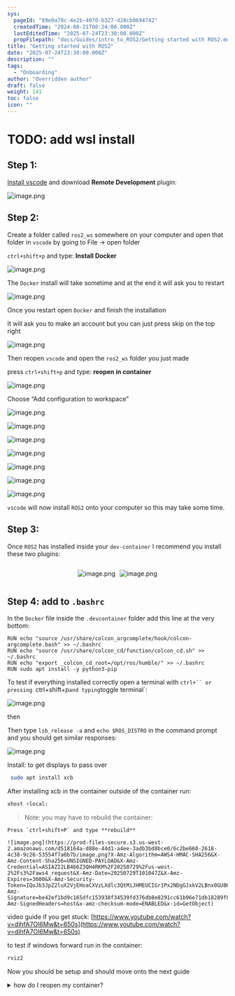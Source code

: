 ```yaml
---
sys:
  pageId: "89e0a78c-4e2b-4070-b327-d28cb0694742"
  createdTime: "2024-08-21T00:24:00.000Z"
  lastEditedTime: "2025-07-24T23:30:00.000Z"
  propFilepath: "docs/Guides/intro_to_ROS2/Getting started with ROS2.md"
title: "Getting started with ROS2"
date: "2025-07-24T23:30:00.000Z"
description: ""
tags:
  - "Onboarding"
author: "Overridden author"
draft: false
weight: 141
toc: false
icon: ""
---
```


# TODO: add wsl install

## Step 1:

[Install vscode](https://code.visualstudio.com/download) and download **Remote Development** plugin:

![image.png](https://prod-files-secure.s3.us-west-2.amazonaws.com/d518164a-d88e-44d1-a4ee-3adb3bd8bce0/efb52993-1881-4a40-b95e-6f020334f022/image.png?X-Amz-Algorithm=AWS4-HMAC-SHA256&X-Amz-Content-Sha256=UNSIGNED-PAYLOAD&X-Amz-Credential=ASIAZI2LB466QDTE2HXG%2F20250729%2Fus-west-2%2Fs3%2Faws4_request&X-Amz-Date=20250729T101042Z&X-Amz-Expires=3600&X-Amz-Security-Token=IQoJb3JpZ2luX2VjEHoaCXVzLXdlc3QtMiJGMEQCIBEfyh6AN1A3LRdS%2FEg4E9iuQ0om5%2BbnJwl7qsZaMgZ9AiBHUuVHC0gAMOuQTwu8%2B1YQElykUutBMJPBPCDrQqZcvyqIBAij%2F%2F%2F%2F%2F%2F%2F%2F%2F%2F8BEAAaDDYzNzQyMzE4MzgwNSIMsnNYO0ZgFQ2cgN6uKtwDOeB7THJ41V5WNSOihJXErr3ddy7n3efx7jkzOwxYJYMD%2FgIeFD8EApb0uKKg8HErtsruD8X1i4XO%2Bc0tAtj%2BsjV%2BQkOftEgCVTn3tGyFzNuYaPk29ru%2FfyNErvGA30dWKyhYHub5oIF7n%2FNQTUjUYoUTDzuZvKIcl0NxbUaxhG%2F6axW2D7wY93Z9gUqqptcpEPFK%2Fvdnbe5YmlI3v7mPV8o%2FEkzTm4VLQy6ipPJGxT85ubtEtcjB9MU1SVP20BAAtGTjUP87oLbpnvQC7J7GAfx%2Bf1%2BCPIAuFVkMOn996vzVSwzwh1FOSdYvhd1fm2ulwx0ypCyB92Ig0Wq3ahwsIVXzrZv82pB000lUZYYyegWrbR4RvvOlMD5Tg%2BYD52m4Ju8RAh8c%2FAGk1%2BtmbEeYJnJNydJEbEIChXxXPgaPpQmiltbB%2Fpu%2FM7NAo%2BR16oe28MuDJ5fk1h8KJ%2BmAD%2F17uCdsdjnP%2BPj8aAC1q4ur5gsZnjZkcgr2O7iTSCZLdibG4D1zGa6PD%2BnnWguYQzX%2F00skre%2BmKxo%2B%2BmMmrjggLjdGddk1DuPlDjwDyMrT5x6W0fOrpTu6KTqJZMBTXpjlrt9FQo7Cwekr1EKU3i8agS1F5cHZSUgReg8gUXEw1LGixAY6pgHJ5UGlvv7GeMQIObTXV0JXln4z8IZvgp8dr6Jea61g5huhhIQe7cwfg5%2F4Ag3h5pFsFeRmru9Qpt1135RlnSjbJDl%2BbPq7aNcRHrcQIbNHUgHelNjgY5URI33uM7utti3C93Kb6qV5bqyFUyTJi%2FrzQTev%2B41t40UIJosFMFDbFnUCEHLXCrwhzwfcSdAcD9MklG3lpGJZg5zcZT8ztZChh8YhGtEA&X-Amz-Signature=a1b9e733754f84faf6038600e1a01e0f67652965f2db7d5fc3c87d2351cdb15a&X-Amz-SignedHeaders=host&x-amz-checksum-mode=ENABLED&x-id=GetObject)

## Step 2:

Create a folder called `ros2_ws` somewhere on your computer and open that folder in `vscode` by going to File → open folder 

`ctrl+shift+p` and type: **Install Docker**

![image.png](https://prod-files-secure.s3.us-west-2.amazonaws.com/d518164a-d88e-44d1-a4ee-3adb3bd8bce0/2269dc0e-1cd5-47ff-bceb-c04ad9b2eab0/image.png?X-Amz-Algorithm=AWS4-HMAC-SHA256&X-Amz-Content-Sha256=UNSIGNED-PAYLOAD&X-Amz-Credential=ASIAZI2LB466QDTE2HXG%2F20250729%2Fus-west-2%2Fs3%2Faws4_request&X-Amz-Date=20250729T101042Z&X-Amz-Expires=3600&X-Amz-Security-Token=IQoJb3JpZ2luX2VjEHoaCXVzLXdlc3QtMiJGMEQCIBEfyh6AN1A3LRdS%2FEg4E9iuQ0om5%2BbnJwl7qsZaMgZ9AiBHUuVHC0gAMOuQTwu8%2B1YQElykUutBMJPBPCDrQqZcvyqIBAij%2F%2F%2F%2F%2F%2F%2F%2F%2F%2F8BEAAaDDYzNzQyMzE4MzgwNSIMsnNYO0ZgFQ2cgN6uKtwDOeB7THJ41V5WNSOihJXErr3ddy7n3efx7jkzOwxYJYMD%2FgIeFD8EApb0uKKg8HErtsruD8X1i4XO%2Bc0tAtj%2BsjV%2BQkOftEgCVTn3tGyFzNuYaPk29ru%2FfyNErvGA30dWKyhYHub5oIF7n%2FNQTUjUYoUTDzuZvKIcl0NxbUaxhG%2F6axW2D7wY93Z9gUqqptcpEPFK%2Fvdnbe5YmlI3v7mPV8o%2FEkzTm4VLQy6ipPJGxT85ubtEtcjB9MU1SVP20BAAtGTjUP87oLbpnvQC7J7GAfx%2Bf1%2BCPIAuFVkMOn996vzVSwzwh1FOSdYvhd1fm2ulwx0ypCyB92Ig0Wq3ahwsIVXzrZv82pB000lUZYYyegWrbR4RvvOlMD5Tg%2BYD52m4Ju8RAh8c%2FAGk1%2BtmbEeYJnJNydJEbEIChXxXPgaPpQmiltbB%2Fpu%2FM7NAo%2BR16oe28MuDJ5fk1h8KJ%2BmAD%2F17uCdsdjnP%2BPj8aAC1q4ur5gsZnjZkcgr2O7iTSCZLdibG4D1zGa6PD%2BnnWguYQzX%2F00skre%2BmKxo%2B%2BmMmrjggLjdGddk1DuPlDjwDyMrT5x6W0fOrpTu6KTqJZMBTXpjlrt9FQo7Cwekr1EKU3i8agS1F5cHZSUgReg8gUXEw1LGixAY6pgHJ5UGlvv7GeMQIObTXV0JXln4z8IZvgp8dr6Jea61g5huhhIQe7cwfg5%2F4Ag3h5pFsFeRmru9Qpt1135RlnSjbJDl%2BbPq7aNcRHrcQIbNHUgHelNjgY5URI33uM7utti3C93Kb6qV5bqyFUyTJi%2FrzQTev%2B41t40UIJosFMFDbFnUCEHLXCrwhzwfcSdAcD9MklG3lpGJZg5zcZT8ztZChh8YhGtEA&X-Amz-Signature=14ed6bae9d980bc2f8e97ac15f53cd7a3e0a4e7d6f13f8216426712ec7e9a6ca&X-Amz-SignedHeaders=host&x-amz-checksum-mode=ENABLED&x-id=GetObject)

The `Docker` install will take sometime and at the end it will ask you to restart

![image.png](https://prod-files-secure.s3.us-west-2.amazonaws.com/d518164a-d88e-44d1-a4ee-3adb3bd8bce0/ed233f78-be33-4b1f-b89c-9c346c0e961e/image.png?X-Amz-Algorithm=AWS4-HMAC-SHA256&X-Amz-Content-Sha256=UNSIGNED-PAYLOAD&X-Amz-Credential=ASIAZI2LB466QDTE2HXG%2F20250729%2Fus-west-2%2Fs3%2Faws4_request&X-Amz-Date=20250729T101042Z&X-Amz-Expires=3600&X-Amz-Security-Token=IQoJb3JpZ2luX2VjEHoaCXVzLXdlc3QtMiJGMEQCIBEfyh6AN1A3LRdS%2FEg4E9iuQ0om5%2BbnJwl7qsZaMgZ9AiBHUuVHC0gAMOuQTwu8%2B1YQElykUutBMJPBPCDrQqZcvyqIBAij%2F%2F%2F%2F%2F%2F%2F%2F%2F%2F8BEAAaDDYzNzQyMzE4MzgwNSIMsnNYO0ZgFQ2cgN6uKtwDOeB7THJ41V5WNSOihJXErr3ddy7n3efx7jkzOwxYJYMD%2FgIeFD8EApb0uKKg8HErtsruD8X1i4XO%2Bc0tAtj%2BsjV%2BQkOftEgCVTn3tGyFzNuYaPk29ru%2FfyNErvGA30dWKyhYHub5oIF7n%2FNQTUjUYoUTDzuZvKIcl0NxbUaxhG%2F6axW2D7wY93Z9gUqqptcpEPFK%2Fvdnbe5YmlI3v7mPV8o%2FEkzTm4VLQy6ipPJGxT85ubtEtcjB9MU1SVP20BAAtGTjUP87oLbpnvQC7J7GAfx%2Bf1%2BCPIAuFVkMOn996vzVSwzwh1FOSdYvhd1fm2ulwx0ypCyB92Ig0Wq3ahwsIVXzrZv82pB000lUZYYyegWrbR4RvvOlMD5Tg%2BYD52m4Ju8RAh8c%2FAGk1%2BtmbEeYJnJNydJEbEIChXxXPgaPpQmiltbB%2Fpu%2FM7NAo%2BR16oe28MuDJ5fk1h8KJ%2BmAD%2F17uCdsdjnP%2BPj8aAC1q4ur5gsZnjZkcgr2O7iTSCZLdibG4D1zGa6PD%2BnnWguYQzX%2F00skre%2BmKxo%2B%2BmMmrjggLjdGddk1DuPlDjwDyMrT5x6W0fOrpTu6KTqJZMBTXpjlrt9FQo7Cwekr1EKU3i8agS1F5cHZSUgReg8gUXEw1LGixAY6pgHJ5UGlvv7GeMQIObTXV0JXln4z8IZvgp8dr6Jea61g5huhhIQe7cwfg5%2F4Ag3h5pFsFeRmru9Qpt1135RlnSjbJDl%2BbPq7aNcRHrcQIbNHUgHelNjgY5URI33uM7utti3C93Kb6qV5bqyFUyTJi%2FrzQTev%2B41t40UIJosFMFDbFnUCEHLXCrwhzwfcSdAcD9MklG3lpGJZg5zcZT8ztZChh8YhGtEA&X-Amz-Signature=391023b361128207165b75d59dac284a875d7a5918267053208290209b73dd0a&X-Amz-SignedHeaders=host&x-amz-checksum-mode=ENABLED&x-id=GetObject)

Once you restart open `Docker` and finish the installation

It will ask you to make an account but you can just press skip on the top right

![image.png](https://prod-files-secure.s3.us-west-2.amazonaws.com/d518164a-d88e-44d1-a4ee-3adb3bd8bce0/21010ad9-1659-4fd9-9f59-9932a09b2a3d/image.png?X-Amz-Algorithm=AWS4-HMAC-SHA256&X-Amz-Content-Sha256=UNSIGNED-PAYLOAD&X-Amz-Credential=ASIAZI2LB466QDTE2HXG%2F20250729%2Fus-west-2%2Fs3%2Faws4_request&X-Amz-Date=20250729T101042Z&X-Amz-Expires=3600&X-Amz-Security-Token=IQoJb3JpZ2luX2VjEHoaCXVzLXdlc3QtMiJGMEQCIBEfyh6AN1A3LRdS%2FEg4E9iuQ0om5%2BbnJwl7qsZaMgZ9AiBHUuVHC0gAMOuQTwu8%2B1YQElykUutBMJPBPCDrQqZcvyqIBAij%2F%2F%2F%2F%2F%2F%2F%2F%2F%2F8BEAAaDDYzNzQyMzE4MzgwNSIMsnNYO0ZgFQ2cgN6uKtwDOeB7THJ41V5WNSOihJXErr3ddy7n3efx7jkzOwxYJYMD%2FgIeFD8EApb0uKKg8HErtsruD8X1i4XO%2Bc0tAtj%2BsjV%2BQkOftEgCVTn3tGyFzNuYaPk29ru%2FfyNErvGA30dWKyhYHub5oIF7n%2FNQTUjUYoUTDzuZvKIcl0NxbUaxhG%2F6axW2D7wY93Z9gUqqptcpEPFK%2Fvdnbe5YmlI3v7mPV8o%2FEkzTm4VLQy6ipPJGxT85ubtEtcjB9MU1SVP20BAAtGTjUP87oLbpnvQC7J7GAfx%2Bf1%2BCPIAuFVkMOn996vzVSwzwh1FOSdYvhd1fm2ulwx0ypCyB92Ig0Wq3ahwsIVXzrZv82pB000lUZYYyegWrbR4RvvOlMD5Tg%2BYD52m4Ju8RAh8c%2FAGk1%2BtmbEeYJnJNydJEbEIChXxXPgaPpQmiltbB%2Fpu%2FM7NAo%2BR16oe28MuDJ5fk1h8KJ%2BmAD%2F17uCdsdjnP%2BPj8aAC1q4ur5gsZnjZkcgr2O7iTSCZLdibG4D1zGa6PD%2BnnWguYQzX%2F00skre%2BmKxo%2B%2BmMmrjggLjdGddk1DuPlDjwDyMrT5x6W0fOrpTu6KTqJZMBTXpjlrt9FQo7Cwekr1EKU3i8agS1F5cHZSUgReg8gUXEw1LGixAY6pgHJ5UGlvv7GeMQIObTXV0JXln4z8IZvgp8dr6Jea61g5huhhIQe7cwfg5%2F4Ag3h5pFsFeRmru9Qpt1135RlnSjbJDl%2BbPq7aNcRHrcQIbNHUgHelNjgY5URI33uM7utti3C93Kb6qV5bqyFUyTJi%2FrzQTev%2B41t40UIJosFMFDbFnUCEHLXCrwhzwfcSdAcD9MklG3lpGJZg5zcZT8ztZChh8YhGtEA&X-Amz-Signature=9ee4afe7998866c88d4910833298b6bdbb882d0622f604a405855b348d520f92&X-Amz-SignedHeaders=host&x-amz-checksum-mode=ENABLED&x-id=GetObject)

Then reopen `vscode` and open the `ros2_ws` folder you just made

press `ctrl+shift+p` and type: **reopen in container**

![image.png](https://prod-files-secure.s3.us-west-2.amazonaws.com/d518164a-d88e-44d1-a4ee-3adb3bd8bce0/4e93b8c2-41ad-488c-8095-c74205196118/image.png?X-Amz-Algorithm=AWS4-HMAC-SHA256&X-Amz-Content-Sha256=UNSIGNED-PAYLOAD&X-Amz-Credential=ASIAZI2LB466QDTE2HXG%2F20250729%2Fus-west-2%2Fs3%2Faws4_request&X-Amz-Date=20250729T101042Z&X-Amz-Expires=3600&X-Amz-Security-Token=IQoJb3JpZ2luX2VjEHoaCXVzLXdlc3QtMiJGMEQCIBEfyh6AN1A3LRdS%2FEg4E9iuQ0om5%2BbnJwl7qsZaMgZ9AiBHUuVHC0gAMOuQTwu8%2B1YQElykUutBMJPBPCDrQqZcvyqIBAij%2F%2F%2F%2F%2F%2F%2F%2F%2F%2F8BEAAaDDYzNzQyMzE4MzgwNSIMsnNYO0ZgFQ2cgN6uKtwDOeB7THJ41V5WNSOihJXErr3ddy7n3efx7jkzOwxYJYMD%2FgIeFD8EApb0uKKg8HErtsruD8X1i4XO%2Bc0tAtj%2BsjV%2BQkOftEgCVTn3tGyFzNuYaPk29ru%2FfyNErvGA30dWKyhYHub5oIF7n%2FNQTUjUYoUTDzuZvKIcl0NxbUaxhG%2F6axW2D7wY93Z9gUqqptcpEPFK%2Fvdnbe5YmlI3v7mPV8o%2FEkzTm4VLQy6ipPJGxT85ubtEtcjB9MU1SVP20BAAtGTjUP87oLbpnvQC7J7GAfx%2Bf1%2BCPIAuFVkMOn996vzVSwzwh1FOSdYvhd1fm2ulwx0ypCyB92Ig0Wq3ahwsIVXzrZv82pB000lUZYYyegWrbR4RvvOlMD5Tg%2BYD52m4Ju8RAh8c%2FAGk1%2BtmbEeYJnJNydJEbEIChXxXPgaPpQmiltbB%2Fpu%2FM7NAo%2BR16oe28MuDJ5fk1h8KJ%2BmAD%2F17uCdsdjnP%2BPj8aAC1q4ur5gsZnjZkcgr2O7iTSCZLdibG4D1zGa6PD%2BnnWguYQzX%2F00skre%2BmKxo%2B%2BmMmrjggLjdGddk1DuPlDjwDyMrT5x6W0fOrpTu6KTqJZMBTXpjlrt9FQo7Cwekr1EKU3i8agS1F5cHZSUgReg8gUXEw1LGixAY6pgHJ5UGlvv7GeMQIObTXV0JXln4z8IZvgp8dr6Jea61g5huhhIQe7cwfg5%2F4Ag3h5pFsFeRmru9Qpt1135RlnSjbJDl%2BbPq7aNcRHrcQIbNHUgHelNjgY5URI33uM7utti3C93Kb6qV5bqyFUyTJi%2FrzQTev%2B41t40UIJosFMFDbFnUCEHLXCrwhzwfcSdAcD9MklG3lpGJZg5zcZT8ztZChh8YhGtEA&X-Amz-Signature=9a159cff7796c2868addbcb00d821d5680e79f9ba2197ff4e7070834f8ae1187&X-Amz-SignedHeaders=host&x-amz-checksum-mode=ENABLED&x-id=GetObject)

Choose “Add configuration to workspace”

![image.png](https://prod-files-secure.s3.us-west-2.amazonaws.com/d518164a-d88e-44d1-a4ee-3adb3bd8bce0/9560b282-5060-4989-ba37-97e7b2c22476/image.png?X-Amz-Algorithm=AWS4-HMAC-SHA256&X-Amz-Content-Sha256=UNSIGNED-PAYLOAD&X-Amz-Credential=ASIAZI2LB466QDTE2HXG%2F20250729%2Fus-west-2%2Fs3%2Faws4_request&X-Amz-Date=20250729T101042Z&X-Amz-Expires=3600&X-Amz-Security-Token=IQoJb3JpZ2luX2VjEHoaCXVzLXdlc3QtMiJGMEQCIBEfyh6AN1A3LRdS%2FEg4E9iuQ0om5%2BbnJwl7qsZaMgZ9AiBHUuVHC0gAMOuQTwu8%2B1YQElykUutBMJPBPCDrQqZcvyqIBAij%2F%2F%2F%2F%2F%2F%2F%2F%2F%2F8BEAAaDDYzNzQyMzE4MzgwNSIMsnNYO0ZgFQ2cgN6uKtwDOeB7THJ41V5WNSOihJXErr3ddy7n3efx7jkzOwxYJYMD%2FgIeFD8EApb0uKKg8HErtsruD8X1i4XO%2Bc0tAtj%2BsjV%2BQkOftEgCVTn3tGyFzNuYaPk29ru%2FfyNErvGA30dWKyhYHub5oIF7n%2FNQTUjUYoUTDzuZvKIcl0NxbUaxhG%2F6axW2D7wY93Z9gUqqptcpEPFK%2Fvdnbe5YmlI3v7mPV8o%2FEkzTm4VLQy6ipPJGxT85ubtEtcjB9MU1SVP20BAAtGTjUP87oLbpnvQC7J7GAfx%2Bf1%2BCPIAuFVkMOn996vzVSwzwh1FOSdYvhd1fm2ulwx0ypCyB92Ig0Wq3ahwsIVXzrZv82pB000lUZYYyegWrbR4RvvOlMD5Tg%2BYD52m4Ju8RAh8c%2FAGk1%2BtmbEeYJnJNydJEbEIChXxXPgaPpQmiltbB%2Fpu%2FM7NAo%2BR16oe28MuDJ5fk1h8KJ%2BmAD%2F17uCdsdjnP%2BPj8aAC1q4ur5gsZnjZkcgr2O7iTSCZLdibG4D1zGa6PD%2BnnWguYQzX%2F00skre%2BmKxo%2B%2BmMmrjggLjdGddk1DuPlDjwDyMrT5x6W0fOrpTu6KTqJZMBTXpjlrt9FQo7Cwekr1EKU3i8agS1F5cHZSUgReg8gUXEw1LGixAY6pgHJ5UGlvv7GeMQIObTXV0JXln4z8IZvgp8dr6Jea61g5huhhIQe7cwfg5%2F4Ag3h5pFsFeRmru9Qpt1135RlnSjbJDl%2BbPq7aNcRHrcQIbNHUgHelNjgY5URI33uM7utti3C93Kb6qV5bqyFUyTJi%2FrzQTev%2B41t40UIJosFMFDbFnUCEHLXCrwhzwfcSdAcD9MklG3lpGJZg5zcZT8ztZChh8YhGtEA&X-Amz-Signature=415c67296fbb67e5d02eb6599626655a78da6d03ef9b23d43c4e68efcf7f77b3&X-Amz-SignedHeaders=host&x-amz-checksum-mode=ENABLED&x-id=GetObject)

![image.png](https://prod-files-secure.s3.us-west-2.amazonaws.com/d518164a-d88e-44d1-a4ee-3adb3bd8bce0/2ee63f81-886b-48e8-a553-dc6e5eac99e4/image.png?X-Amz-Algorithm=AWS4-HMAC-SHA256&X-Amz-Content-Sha256=UNSIGNED-PAYLOAD&X-Amz-Credential=ASIAZI2LB466QDTE2HXG%2F20250729%2Fus-west-2%2Fs3%2Faws4_request&X-Amz-Date=20250729T101042Z&X-Amz-Expires=3600&X-Amz-Security-Token=IQoJb3JpZ2luX2VjEHoaCXVzLXdlc3QtMiJGMEQCIBEfyh6AN1A3LRdS%2FEg4E9iuQ0om5%2BbnJwl7qsZaMgZ9AiBHUuVHC0gAMOuQTwu8%2B1YQElykUutBMJPBPCDrQqZcvyqIBAij%2F%2F%2F%2F%2F%2F%2F%2F%2F%2F8BEAAaDDYzNzQyMzE4MzgwNSIMsnNYO0ZgFQ2cgN6uKtwDOeB7THJ41V5WNSOihJXErr3ddy7n3efx7jkzOwxYJYMD%2FgIeFD8EApb0uKKg8HErtsruD8X1i4XO%2Bc0tAtj%2BsjV%2BQkOftEgCVTn3tGyFzNuYaPk29ru%2FfyNErvGA30dWKyhYHub5oIF7n%2FNQTUjUYoUTDzuZvKIcl0NxbUaxhG%2F6axW2D7wY93Z9gUqqptcpEPFK%2Fvdnbe5YmlI3v7mPV8o%2FEkzTm4VLQy6ipPJGxT85ubtEtcjB9MU1SVP20BAAtGTjUP87oLbpnvQC7J7GAfx%2Bf1%2BCPIAuFVkMOn996vzVSwzwh1FOSdYvhd1fm2ulwx0ypCyB92Ig0Wq3ahwsIVXzrZv82pB000lUZYYyegWrbR4RvvOlMD5Tg%2BYD52m4Ju8RAh8c%2FAGk1%2BtmbEeYJnJNydJEbEIChXxXPgaPpQmiltbB%2Fpu%2FM7NAo%2BR16oe28MuDJ5fk1h8KJ%2BmAD%2F17uCdsdjnP%2BPj8aAC1q4ur5gsZnjZkcgr2O7iTSCZLdibG4D1zGa6PD%2BnnWguYQzX%2F00skre%2BmKxo%2B%2BmMmrjggLjdGddk1DuPlDjwDyMrT5x6W0fOrpTu6KTqJZMBTXpjlrt9FQo7Cwekr1EKU3i8agS1F5cHZSUgReg8gUXEw1LGixAY6pgHJ5UGlvv7GeMQIObTXV0JXln4z8IZvgp8dr6Jea61g5huhhIQe7cwfg5%2F4Ag3h5pFsFeRmru9Qpt1135RlnSjbJDl%2BbPq7aNcRHrcQIbNHUgHelNjgY5URI33uM7utti3C93Kb6qV5bqyFUyTJi%2FrzQTev%2B41t40UIJosFMFDbFnUCEHLXCrwhzwfcSdAcD9MklG3lpGJZg5zcZT8ztZChh8YhGtEA&X-Amz-Signature=413a63abc029b7251630ae8b1350b9a02893ebdc18e43c15d39240091dcc910c&X-Amz-SignedHeaders=host&x-amz-checksum-mode=ENABLED&x-id=GetObject)

![image.png](https://prod-files-secure.s3.us-west-2.amazonaws.com/d518164a-d88e-44d1-a4ee-3adb3bd8bce0/e0fd626c-c8b6-4b2c-95d1-fa4c26514504/image.png?X-Amz-Algorithm=AWS4-HMAC-SHA256&X-Amz-Content-Sha256=UNSIGNED-PAYLOAD&X-Amz-Credential=ASIAZI2LB466QDTE2HXG%2F20250729%2Fus-west-2%2Fs3%2Faws4_request&X-Amz-Date=20250729T101042Z&X-Amz-Expires=3600&X-Amz-Security-Token=IQoJb3JpZ2luX2VjEHoaCXVzLXdlc3QtMiJGMEQCIBEfyh6AN1A3LRdS%2FEg4E9iuQ0om5%2BbnJwl7qsZaMgZ9AiBHUuVHC0gAMOuQTwu8%2B1YQElykUutBMJPBPCDrQqZcvyqIBAij%2F%2F%2F%2F%2F%2F%2F%2F%2F%2F8BEAAaDDYzNzQyMzE4MzgwNSIMsnNYO0ZgFQ2cgN6uKtwDOeB7THJ41V5WNSOihJXErr3ddy7n3efx7jkzOwxYJYMD%2FgIeFD8EApb0uKKg8HErtsruD8X1i4XO%2Bc0tAtj%2BsjV%2BQkOftEgCVTn3tGyFzNuYaPk29ru%2FfyNErvGA30dWKyhYHub5oIF7n%2FNQTUjUYoUTDzuZvKIcl0NxbUaxhG%2F6axW2D7wY93Z9gUqqptcpEPFK%2Fvdnbe5YmlI3v7mPV8o%2FEkzTm4VLQy6ipPJGxT85ubtEtcjB9MU1SVP20BAAtGTjUP87oLbpnvQC7J7GAfx%2Bf1%2BCPIAuFVkMOn996vzVSwzwh1FOSdYvhd1fm2ulwx0ypCyB92Ig0Wq3ahwsIVXzrZv82pB000lUZYYyegWrbR4RvvOlMD5Tg%2BYD52m4Ju8RAh8c%2FAGk1%2BtmbEeYJnJNydJEbEIChXxXPgaPpQmiltbB%2Fpu%2FM7NAo%2BR16oe28MuDJ5fk1h8KJ%2BmAD%2F17uCdsdjnP%2BPj8aAC1q4ur5gsZnjZkcgr2O7iTSCZLdibG4D1zGa6PD%2BnnWguYQzX%2F00skre%2BmKxo%2B%2BmMmrjggLjdGddk1DuPlDjwDyMrT5x6W0fOrpTu6KTqJZMBTXpjlrt9FQo7Cwekr1EKU3i8agS1F5cHZSUgReg8gUXEw1LGixAY6pgHJ5UGlvv7GeMQIObTXV0JXln4z8IZvgp8dr6Jea61g5huhhIQe7cwfg5%2F4Ag3h5pFsFeRmru9Qpt1135RlnSjbJDl%2BbPq7aNcRHrcQIbNHUgHelNjgY5URI33uM7utti3C93Kb6qV5bqyFUyTJi%2FrzQTev%2B41t40UIJosFMFDbFnUCEHLXCrwhzwfcSdAcD9MklG3lpGJZg5zcZT8ztZChh8YhGtEA&X-Amz-Signature=e1ea5954ba42c380e8e440081162439841db8bfbde8076af2166f8ef169af368&X-Amz-SignedHeaders=host&x-amz-checksum-mode=ENABLED&x-id=GetObject)

![image.png](https://prod-files-secure.s3.us-west-2.amazonaws.com/d518164a-d88e-44d1-a4ee-3adb3bd8bce0/a2e13f50-d2ab-4719-a4c2-7ced634bfc9d/image.png?X-Amz-Algorithm=AWS4-HMAC-SHA256&X-Amz-Content-Sha256=UNSIGNED-PAYLOAD&X-Amz-Credential=ASIAZI2LB466QDTE2HXG%2F20250729%2Fus-west-2%2Fs3%2Faws4_request&X-Amz-Date=20250729T101042Z&X-Amz-Expires=3600&X-Amz-Security-Token=IQoJb3JpZ2luX2VjEHoaCXVzLXdlc3QtMiJGMEQCIBEfyh6AN1A3LRdS%2FEg4E9iuQ0om5%2BbnJwl7qsZaMgZ9AiBHUuVHC0gAMOuQTwu8%2B1YQElykUutBMJPBPCDrQqZcvyqIBAij%2F%2F%2F%2F%2F%2F%2F%2F%2F%2F8BEAAaDDYzNzQyMzE4MzgwNSIMsnNYO0ZgFQ2cgN6uKtwDOeB7THJ41V5WNSOihJXErr3ddy7n3efx7jkzOwxYJYMD%2FgIeFD8EApb0uKKg8HErtsruD8X1i4XO%2Bc0tAtj%2BsjV%2BQkOftEgCVTn3tGyFzNuYaPk29ru%2FfyNErvGA30dWKyhYHub5oIF7n%2FNQTUjUYoUTDzuZvKIcl0NxbUaxhG%2F6axW2D7wY93Z9gUqqptcpEPFK%2Fvdnbe5YmlI3v7mPV8o%2FEkzTm4VLQy6ipPJGxT85ubtEtcjB9MU1SVP20BAAtGTjUP87oLbpnvQC7J7GAfx%2Bf1%2BCPIAuFVkMOn996vzVSwzwh1FOSdYvhd1fm2ulwx0ypCyB92Ig0Wq3ahwsIVXzrZv82pB000lUZYYyegWrbR4RvvOlMD5Tg%2BYD52m4Ju8RAh8c%2FAGk1%2BtmbEeYJnJNydJEbEIChXxXPgaPpQmiltbB%2Fpu%2FM7NAo%2BR16oe28MuDJ5fk1h8KJ%2BmAD%2F17uCdsdjnP%2BPj8aAC1q4ur5gsZnjZkcgr2O7iTSCZLdibG4D1zGa6PD%2BnnWguYQzX%2F00skre%2BmKxo%2B%2BmMmrjggLjdGddk1DuPlDjwDyMrT5x6W0fOrpTu6KTqJZMBTXpjlrt9FQo7Cwekr1EKU3i8agS1F5cHZSUgReg8gUXEw1LGixAY6pgHJ5UGlvv7GeMQIObTXV0JXln4z8IZvgp8dr6Jea61g5huhhIQe7cwfg5%2F4Ag3h5pFsFeRmru9Qpt1135RlnSjbJDl%2BbPq7aNcRHrcQIbNHUgHelNjgY5URI33uM7utti3C93Kb6qV5bqyFUyTJi%2FrzQTev%2B41t40UIJosFMFDbFnUCEHLXCrwhzwfcSdAcD9MklG3lpGJZg5zcZT8ztZChh8YhGtEA&X-Amz-Signature=8e514f670eb0e2086fc8f4002c0354dda2e5712642974bf041faad4ed8cb4739&X-Amz-SignedHeaders=host&x-amz-checksum-mode=ENABLED&x-id=GetObject)

![image.png](https://prod-files-secure.s3.us-west-2.amazonaws.com/d518164a-d88e-44d1-a4ee-3adb3bd8bce0/6cc478ad-aaba-4bf7-9fcc-403277ab896c/image.png?X-Amz-Algorithm=AWS4-HMAC-SHA256&X-Amz-Content-Sha256=UNSIGNED-PAYLOAD&X-Amz-Credential=ASIAZI2LB466QDTE2HXG%2F20250729%2Fus-west-2%2Fs3%2Faws4_request&X-Amz-Date=20250729T101042Z&X-Amz-Expires=3600&X-Amz-Security-Token=IQoJb3JpZ2luX2VjEHoaCXVzLXdlc3QtMiJGMEQCIBEfyh6AN1A3LRdS%2FEg4E9iuQ0om5%2BbnJwl7qsZaMgZ9AiBHUuVHC0gAMOuQTwu8%2B1YQElykUutBMJPBPCDrQqZcvyqIBAij%2F%2F%2F%2F%2F%2F%2F%2F%2F%2F8BEAAaDDYzNzQyMzE4MzgwNSIMsnNYO0ZgFQ2cgN6uKtwDOeB7THJ41V5WNSOihJXErr3ddy7n3efx7jkzOwxYJYMD%2FgIeFD8EApb0uKKg8HErtsruD8X1i4XO%2Bc0tAtj%2BsjV%2BQkOftEgCVTn3tGyFzNuYaPk29ru%2FfyNErvGA30dWKyhYHub5oIF7n%2FNQTUjUYoUTDzuZvKIcl0NxbUaxhG%2F6axW2D7wY93Z9gUqqptcpEPFK%2Fvdnbe5YmlI3v7mPV8o%2FEkzTm4VLQy6ipPJGxT85ubtEtcjB9MU1SVP20BAAtGTjUP87oLbpnvQC7J7GAfx%2Bf1%2BCPIAuFVkMOn996vzVSwzwh1FOSdYvhd1fm2ulwx0ypCyB92Ig0Wq3ahwsIVXzrZv82pB000lUZYYyegWrbR4RvvOlMD5Tg%2BYD52m4Ju8RAh8c%2FAGk1%2BtmbEeYJnJNydJEbEIChXxXPgaPpQmiltbB%2Fpu%2FM7NAo%2BR16oe28MuDJ5fk1h8KJ%2BmAD%2F17uCdsdjnP%2BPj8aAC1q4ur5gsZnjZkcgr2O7iTSCZLdibG4D1zGa6PD%2BnnWguYQzX%2F00skre%2BmKxo%2B%2BmMmrjggLjdGddk1DuPlDjwDyMrT5x6W0fOrpTu6KTqJZMBTXpjlrt9FQo7Cwekr1EKU3i8agS1F5cHZSUgReg8gUXEw1LGixAY6pgHJ5UGlvv7GeMQIObTXV0JXln4z8IZvgp8dr6Jea61g5huhhIQe7cwfg5%2F4Ag3h5pFsFeRmru9Qpt1135RlnSjbJDl%2BbPq7aNcRHrcQIbNHUgHelNjgY5URI33uM7utti3C93Kb6qV5bqyFUyTJi%2FrzQTev%2B41t40UIJosFMFDbFnUCEHLXCrwhzwfcSdAcD9MklG3lpGJZg5zcZT8ztZChh8YhGtEA&X-Amz-Signature=0ddb6b95d2bf5d3636210d2039e4bf66533a26732f7035fc7266143fa03c2ecd&X-Amz-SignedHeaders=host&x-amz-checksum-mode=ENABLED&x-id=GetObject)

![image.png](https://prod-files-secure.s3.us-west-2.amazonaws.com/d518164a-d88e-44d1-a4ee-3adb3bd8bce0/53255b28-f75e-430f-b9e3-c0ac8577e42b/image.png?X-Amz-Algorithm=AWS4-HMAC-SHA256&X-Amz-Content-Sha256=UNSIGNED-PAYLOAD&X-Amz-Credential=ASIAZI2LB466QDTE2HXG%2F20250729%2Fus-west-2%2Fs3%2Faws4_request&X-Amz-Date=20250729T101042Z&X-Amz-Expires=3600&X-Amz-Security-Token=IQoJb3JpZ2luX2VjEHoaCXVzLXdlc3QtMiJGMEQCIBEfyh6AN1A3LRdS%2FEg4E9iuQ0om5%2BbnJwl7qsZaMgZ9AiBHUuVHC0gAMOuQTwu8%2B1YQElykUutBMJPBPCDrQqZcvyqIBAij%2F%2F%2F%2F%2F%2F%2F%2F%2F%2F8BEAAaDDYzNzQyMzE4MzgwNSIMsnNYO0ZgFQ2cgN6uKtwDOeB7THJ41V5WNSOihJXErr3ddy7n3efx7jkzOwxYJYMD%2FgIeFD8EApb0uKKg8HErtsruD8X1i4XO%2Bc0tAtj%2BsjV%2BQkOftEgCVTn3tGyFzNuYaPk29ru%2FfyNErvGA30dWKyhYHub5oIF7n%2FNQTUjUYoUTDzuZvKIcl0NxbUaxhG%2F6axW2D7wY93Z9gUqqptcpEPFK%2Fvdnbe5YmlI3v7mPV8o%2FEkzTm4VLQy6ipPJGxT85ubtEtcjB9MU1SVP20BAAtGTjUP87oLbpnvQC7J7GAfx%2Bf1%2BCPIAuFVkMOn996vzVSwzwh1FOSdYvhd1fm2ulwx0ypCyB92Ig0Wq3ahwsIVXzrZv82pB000lUZYYyegWrbR4RvvOlMD5Tg%2BYD52m4Ju8RAh8c%2FAGk1%2BtmbEeYJnJNydJEbEIChXxXPgaPpQmiltbB%2Fpu%2FM7NAo%2BR16oe28MuDJ5fk1h8KJ%2BmAD%2F17uCdsdjnP%2BPj8aAC1q4ur5gsZnjZkcgr2O7iTSCZLdibG4D1zGa6PD%2BnnWguYQzX%2F00skre%2BmKxo%2B%2BmMmrjggLjdGddk1DuPlDjwDyMrT5x6W0fOrpTu6KTqJZMBTXpjlrt9FQo7Cwekr1EKU3i8agS1F5cHZSUgReg8gUXEw1LGixAY6pgHJ5UGlvv7GeMQIObTXV0JXln4z8IZvgp8dr6Jea61g5huhhIQe7cwfg5%2F4Ag3h5pFsFeRmru9Qpt1135RlnSjbJDl%2BbPq7aNcRHrcQIbNHUgHelNjgY5URI33uM7utti3C93Kb6qV5bqyFUyTJi%2FrzQTev%2B41t40UIJosFMFDbFnUCEHLXCrwhzwfcSdAcD9MklG3lpGJZg5zcZT8ztZChh8YhGtEA&X-Amz-Signature=fb9f0ffe5caec3b59eda7d7d1c0875232e2a2651cb81dad106b481c96f1fac9e&X-Amz-SignedHeaders=host&x-amz-checksum-mode=ENABLED&x-id=GetObject)

![image.png](https://prod-files-secure.s3.us-west-2.amazonaws.com/d518164a-d88e-44d1-a4ee-3adb3bd8bce0/7c562767-5af9-4ffb-97d1-327bcdf4ee00/image.png?X-Amz-Algorithm=AWS4-HMAC-SHA256&X-Amz-Content-Sha256=UNSIGNED-PAYLOAD&X-Amz-Credential=ASIAZI2LB466QDTE2HXG%2F20250729%2Fus-west-2%2Fs3%2Faws4_request&X-Amz-Date=20250729T101042Z&X-Amz-Expires=3600&X-Amz-Security-Token=IQoJb3JpZ2luX2VjEHoaCXVzLXdlc3QtMiJGMEQCIBEfyh6AN1A3LRdS%2FEg4E9iuQ0om5%2BbnJwl7qsZaMgZ9AiBHUuVHC0gAMOuQTwu8%2B1YQElykUutBMJPBPCDrQqZcvyqIBAij%2F%2F%2F%2F%2F%2F%2F%2F%2F%2F8BEAAaDDYzNzQyMzE4MzgwNSIMsnNYO0ZgFQ2cgN6uKtwDOeB7THJ41V5WNSOihJXErr3ddy7n3efx7jkzOwxYJYMD%2FgIeFD8EApb0uKKg8HErtsruD8X1i4XO%2Bc0tAtj%2BsjV%2BQkOftEgCVTn3tGyFzNuYaPk29ru%2FfyNErvGA30dWKyhYHub5oIF7n%2FNQTUjUYoUTDzuZvKIcl0NxbUaxhG%2F6axW2D7wY93Z9gUqqptcpEPFK%2Fvdnbe5YmlI3v7mPV8o%2FEkzTm4VLQy6ipPJGxT85ubtEtcjB9MU1SVP20BAAtGTjUP87oLbpnvQC7J7GAfx%2Bf1%2BCPIAuFVkMOn996vzVSwzwh1FOSdYvhd1fm2ulwx0ypCyB92Ig0Wq3ahwsIVXzrZv82pB000lUZYYyegWrbR4RvvOlMD5Tg%2BYD52m4Ju8RAh8c%2FAGk1%2BtmbEeYJnJNydJEbEIChXxXPgaPpQmiltbB%2Fpu%2FM7NAo%2BR16oe28MuDJ5fk1h8KJ%2BmAD%2F17uCdsdjnP%2BPj8aAC1q4ur5gsZnjZkcgr2O7iTSCZLdibG4D1zGa6PD%2BnnWguYQzX%2F00skre%2BmKxo%2B%2BmMmrjggLjdGddk1DuPlDjwDyMrT5x6W0fOrpTu6KTqJZMBTXpjlrt9FQo7Cwekr1EKU3i8agS1F5cHZSUgReg8gUXEw1LGixAY6pgHJ5UGlvv7GeMQIObTXV0JXln4z8IZvgp8dr6Jea61g5huhhIQe7cwfg5%2F4Ag3h5pFsFeRmru9Qpt1135RlnSjbJDl%2BbPq7aNcRHrcQIbNHUgHelNjgY5URI33uM7utti3C93Kb6qV5bqyFUyTJi%2FrzQTev%2B41t40UIJosFMFDbFnUCEHLXCrwhzwfcSdAcD9MklG3lpGJZg5zcZT8ztZChh8YhGtEA&X-Amz-Signature=82f3006d335bb7a449d9650c3ee78773be314609cd2355289a8521fc21d551d3&X-Amz-SignedHeaders=host&x-amz-checksum-mode=ENABLED&x-id=GetObject)

`vscode` will now install `ROS2` onto your computer so this may take some time.

## Step 3:

Once `ROS2` has installed inside your `dev-container` I recommend you install these two plugins:

<div style="display: flex;flex-direction: row; column-gap:10px; max-width: 630px;justify-content: center;">
<div>

![image.png](https://prod-files-secure.s3.us-west-2.amazonaws.com/d518164a-d88e-44d1-a4ee-3adb3bd8bce0/3fc3d550-5a54-4ba1-ba6b-faa01cdb7369/image.png?X-Amz-Algorithm=AWS4-HMAC-SHA256&X-Amz-Content-Sha256=UNSIGNED-PAYLOAD&X-Amz-Credential=ASIAZI2LB466SJB4W7BT%2F20250729%2Fus-west-2%2Fs3%2Faws4_request&X-Amz-Date=20250729T101046Z&X-Amz-Expires=3600&X-Amz-Security-Token=IQoJb3JpZ2luX2VjEHoaCXVzLXdlc3QtMiJHMEUCIFdmV9xwuLTKRo5l7Ti5lwRxG87LEu%2BHa0DoEnKhmIRaAiEAgkFV4AdtG4my%2FUEyIXLJjAe3FmQdPYpXvnR5RfjcJ3gqiAQIo%2F%2F%2F%2F%2F%2F%2F%2F%2F%2F%2FARAAGgw2Mzc0MjMxODM4MDUiDKYPJxrdFHEd%2BvZusCrcA%2FDfdi7NR7GlKg9sZ7gPS9Qig9Omheny5p1JA6v5kPVxCPyfLCdGMwTL1JTJDMb56K%2FTzUFpAR%2FS%2FdWlW74EO3sBSvLNiEpD2YjAQhId7mppuBT3VrqwpuPPqpMio532g6qRPkknkfv2sArby7I49cjz5XumLiPfVdvxsdu0KQgisUe5sA2C0KnRg9A0ORaMPyCI1oZb9vGmTajQmNDYEtikve8P0p4e5qeBYmAuvVhzQLUKx7l%2BfPMKVxIRV2uGhjnnbwnCBcozDdWxCkb5oQUs4AZdhL%2Fb6Q8jt%2FaZ%2Fhxm2MRUBes5YqSVnnW6nUjuRkn9xc%2BqDf0kZiBDdhI5w0GBP%2FTZ1uvPxTs0iIjSj3Wu0sUIKRuiy1vxShB2zefWlCsMym5m%2FEe96a26CQ5el6DjH%2BurxdcsqR3j4rC8IkpfX5ge3sQ42ztTE%2Bd8g5RgrOfpVU9G6Q%2FWhVq5SBk%2Fw9SDt4tKEoaCr%2F16WEA%2FIJeV9sM59O5uj2Cf55%2BCQCjVrkJW67huIdg23EATzg%2B64j7cfyEW6Kiv2YytkkJQ9LCUaFSub2rfkR4BAOoeP1HftTmZ%2BXC5Pb4DPO%2BP%2F5W%2BCltBavR3euLUi3qoidcp7XG1s4w3W8X8GiEH%2BEV5MKyxosQGOqUBeL4T5vJtCE1TNK2fC3ff41iGyGNw9VTTmtewAxAt0CaCCBzmQUjQs5DkjeAqkMaub%2Fw91zurDaS4HFIXXJiJjq3vx2%2B3D%2FP3slDFZBcRvNzhuhkypItUZJK0oH9wxjnRTj76x5Ygdkx14S%2BUqldScvdCggXlwrB8wdRz4ixcQUv5oyrNvfEckLtYdcdMGJxBmMoQAJY54oTaDuqvpwxM0Nyv9x6O&X-Amz-Signature=c6aea87bc548fe98534c2b0b15fa14f4ad4e6aa0b5d2b867586a01d453dd37ea&X-Amz-SignedHeaders=host&x-amz-checksum-mode=ENABLED&x-id=GetObject)

</div>
<div>

![image.png](https://prod-files-secure.s3.us-west-2.amazonaws.com/d518164a-d88e-44d1-a4ee-3adb3bd8bce0/d994cc66-13c2-4093-a5a3-f84cf4601a82/image.png?X-Amz-Algorithm=AWS4-HMAC-SHA256&X-Amz-Content-Sha256=UNSIGNED-PAYLOAD&X-Amz-Credential=ASIAZI2LB4664ESXGKIH%2F20250729%2Fus-west-2%2Fs3%2Faws4_request&X-Amz-Date=20250729T101046Z&X-Amz-Expires=3600&X-Amz-Security-Token=IQoJb3JpZ2luX2VjEHoaCXVzLXdlc3QtMiJIMEYCIQDJRHVlG1i0WiMPgeDRUkf64YjOCoQyrhgqe7qgOhHYqAIhAOSh1983Op%2FOpf55FYhPN1ZAUb%2BC4rj1SMAuAZsHtoYgKogECKP%2F%2F%2F%2F%2F%2F%2F%2F%2F%2FwEQABoMNjM3NDIzMTgzODA1IgwB2L%2FWKS2BfWQdbCkq3APCVfD%2FzBUKy2SiEuKVrB1YMeNexF5eSWhYkxTnGvjSe7DMRj7tWoZv11d0%2BCQKrslGo%2BT%2BTswhAsY8yqF92qSU9ooMdAxKpetUIKz3JpnPfFKZ1EPrqMGM5exTG9C%2BUWXEe6CFDn%2FULlJissaLZxJXHCYEBpwOp3%2BUVzuKW4diU4sJxF9YRT115LuV0NIou9EWwq%2BvZpEtOlngzqrhW%2B5R4auXBpFEFcwrjirrz%2BLKCe15mBcM%2F3vof2zapFMf5WvxA5VHAiAYbeMMntRiFgxw3kglRKYvBlFICOisfqewZTLzwBxO4ou4BGQ3K8v0kvTo79NSWq6aeRXfRG%2FvMzuijSgAExzYCG3fPpYyeqluZzDuGNEnapEv4y70%2Fqd5F0U9RjeqUKBbcB60OyAVHIKig6Ha0PwlxV760W1aw4yj1NeYRwILTJz8U2s5KZZ%2F9hFgNRC4JM4AmEQhJ%2Fzk7vfEKd8axo1jUIbUrShL%2FNbxDNZ4EREB68q2XRa5NHIxIrda96jJ4HR860OgsCVDUqsWb04nRR24dkPNMktx5rRz5ZuY%2BBgHahSGaBg2E5bgyOLFMWbUpVO4iIdv6VfCZ7WxdfRDX1Y6MVOE6mXC2aSgBCB8Ahv6fI6ETXf%2BtDDssKLEBjqkAcPH7LERRjNBAoQX4Rds4w1rdaKF%2FbbYTPZh14afzBd1HeAQUJHROozd0vNd5XtWPfjmHrGorYFhbxZaCwbFfMOwK2%2BWJa4RI7kPOhsw1ZhK4ypKm4CHdw%2FKBgDbVRuxPLRhCpw3rtTwrj42v6bkUAcyxtJhBjjoLWRKykWmeSxyXC7DBsmEEOt3dma0ka%2Fy8dnDzVM%2FPs3ipbhzY2rTDlrCOlTs&X-Amz-Signature=4dd2b16b46102d8e709589419482d70c82d6f50c811f4f28fe453cfedbeac0e7&X-Amz-SignedHeaders=host&x-amz-checksum-mode=ENABLED&x-id=GetObject)

</div>
</div>

## Step 4: add to `.bashrc`

In the `Docker` file inside the `.devcontainer` folder add this line at the very bottom: 

```docker
RUN echo "source /usr/share/colcon_argcomplete/hook/colcon-argcomplete.bash" >> ~/.bashrc
RUN echo "source /usr/share/colcon_cd/function/colcon_cd.sh" >> ~/.bashrc
RUN echo "export _colcon_cd_root=/opt/ros/humble/" >> ~/.bashrc
RUN sudo apt install -y python3-pip 
```

To test if everything installed correctly open a terminal with `ctrl+`` or pressing `ctrl+shift+p` and typing `toggle terminal`:

![image.png](https://prod-files-secure.s3.us-west-2.amazonaws.com/d518164a-d88e-44d1-a4ee-3adb3bd8bce0/6a4943d8-b04e-4c02-9a58-775f3384d1a5/image.png?X-Amz-Algorithm=AWS4-HMAC-SHA256&X-Amz-Content-Sha256=UNSIGNED-PAYLOAD&X-Amz-Credential=ASIAZI2LB466QDTE2HXG%2F20250729%2Fus-west-2%2Fs3%2Faws4_request&X-Amz-Date=20250729T101042Z&X-Amz-Expires=3600&X-Amz-Security-Token=IQoJb3JpZ2luX2VjEHoaCXVzLXdlc3QtMiJGMEQCIBEfyh6AN1A3LRdS%2FEg4E9iuQ0om5%2BbnJwl7qsZaMgZ9AiBHUuVHC0gAMOuQTwu8%2B1YQElykUutBMJPBPCDrQqZcvyqIBAij%2F%2F%2F%2F%2F%2F%2F%2F%2F%2F8BEAAaDDYzNzQyMzE4MzgwNSIMsnNYO0ZgFQ2cgN6uKtwDOeB7THJ41V5WNSOihJXErr3ddy7n3efx7jkzOwxYJYMD%2FgIeFD8EApb0uKKg8HErtsruD8X1i4XO%2Bc0tAtj%2BsjV%2BQkOftEgCVTn3tGyFzNuYaPk29ru%2FfyNErvGA30dWKyhYHub5oIF7n%2FNQTUjUYoUTDzuZvKIcl0NxbUaxhG%2F6axW2D7wY93Z9gUqqptcpEPFK%2Fvdnbe5YmlI3v7mPV8o%2FEkzTm4VLQy6ipPJGxT85ubtEtcjB9MU1SVP20BAAtGTjUP87oLbpnvQC7J7GAfx%2Bf1%2BCPIAuFVkMOn996vzVSwzwh1FOSdYvhd1fm2ulwx0ypCyB92Ig0Wq3ahwsIVXzrZv82pB000lUZYYyegWrbR4RvvOlMD5Tg%2BYD52m4Ju8RAh8c%2FAGk1%2BtmbEeYJnJNydJEbEIChXxXPgaPpQmiltbB%2Fpu%2FM7NAo%2BR16oe28MuDJ5fk1h8KJ%2BmAD%2F17uCdsdjnP%2BPj8aAC1q4ur5gsZnjZkcgr2O7iTSCZLdibG4D1zGa6PD%2BnnWguYQzX%2F00skre%2BmKxo%2B%2BmMmrjggLjdGddk1DuPlDjwDyMrT5x6W0fOrpTu6KTqJZMBTXpjlrt9FQo7Cwekr1EKU3i8agS1F5cHZSUgReg8gUXEw1LGixAY6pgHJ5UGlvv7GeMQIObTXV0JXln4z8IZvgp8dr6Jea61g5huhhIQe7cwfg5%2F4Ag3h5pFsFeRmru9Qpt1135RlnSjbJDl%2BbPq7aNcRHrcQIbNHUgHelNjgY5URI33uM7utti3C93Kb6qV5bqyFUyTJi%2FrzQTev%2B41t40UIJosFMFDbFnUCEHLXCrwhzwfcSdAcD9MklG3lpGJZg5zcZT8ztZChh8YhGtEA&X-Amz-Signature=7ccfb8c879845853311a89659b2940496d5e85ea387ad25b3ff83480dc260018&X-Amz-SignedHeaders=host&x-amz-checksum-mode=ENABLED&x-id=GetObject)

then 

Then type `lsb_release -a` and `echo $ROS_DISTRO` in the command prompt and you should get similar responses:

![image.png](https://prod-files-secure.s3.us-west-2.amazonaws.com/d518164a-d88e-44d1-a4ee-3adb3bd8bce0/3e635dec-a805-4e85-8b9e-d000e5b71a4e/image.png?X-Amz-Algorithm=AWS4-HMAC-SHA256&X-Amz-Content-Sha256=UNSIGNED-PAYLOAD&X-Amz-Credential=ASIAZI2LB466QDTE2HXG%2F20250729%2Fus-west-2%2Fs3%2Faws4_request&X-Amz-Date=20250729T101042Z&X-Amz-Expires=3600&X-Amz-Security-Token=IQoJb3JpZ2luX2VjEHoaCXVzLXdlc3QtMiJGMEQCIBEfyh6AN1A3LRdS%2FEg4E9iuQ0om5%2BbnJwl7qsZaMgZ9AiBHUuVHC0gAMOuQTwu8%2B1YQElykUutBMJPBPCDrQqZcvyqIBAij%2F%2F%2F%2F%2F%2F%2F%2F%2F%2F8BEAAaDDYzNzQyMzE4MzgwNSIMsnNYO0ZgFQ2cgN6uKtwDOeB7THJ41V5WNSOihJXErr3ddy7n3efx7jkzOwxYJYMD%2FgIeFD8EApb0uKKg8HErtsruD8X1i4XO%2Bc0tAtj%2BsjV%2BQkOftEgCVTn3tGyFzNuYaPk29ru%2FfyNErvGA30dWKyhYHub5oIF7n%2FNQTUjUYoUTDzuZvKIcl0NxbUaxhG%2F6axW2D7wY93Z9gUqqptcpEPFK%2Fvdnbe5YmlI3v7mPV8o%2FEkzTm4VLQy6ipPJGxT85ubtEtcjB9MU1SVP20BAAtGTjUP87oLbpnvQC7J7GAfx%2Bf1%2BCPIAuFVkMOn996vzVSwzwh1FOSdYvhd1fm2ulwx0ypCyB92Ig0Wq3ahwsIVXzrZv82pB000lUZYYyegWrbR4RvvOlMD5Tg%2BYD52m4Ju8RAh8c%2FAGk1%2BtmbEeYJnJNydJEbEIChXxXPgaPpQmiltbB%2Fpu%2FM7NAo%2BR16oe28MuDJ5fk1h8KJ%2BmAD%2F17uCdsdjnP%2BPj8aAC1q4ur5gsZnjZkcgr2O7iTSCZLdibG4D1zGa6PD%2BnnWguYQzX%2F00skre%2BmKxo%2B%2BmMmrjggLjdGddk1DuPlDjwDyMrT5x6W0fOrpTu6KTqJZMBTXpjlrt9FQo7Cwekr1EKU3i8agS1F5cHZSUgReg8gUXEw1LGixAY6pgHJ5UGlvv7GeMQIObTXV0JXln4z8IZvgp8dr6Jea61g5huhhIQe7cwfg5%2F4Ag3h5pFsFeRmru9Qpt1135RlnSjbJDl%2BbPq7aNcRHrcQIbNHUgHelNjgY5URI33uM7utti3C93Kb6qV5bqyFUyTJi%2FrzQTev%2B41t40UIJosFMFDbFnUCEHLXCrwhzwfcSdAcD9MklG3lpGJZg5zcZT8ztZChh8YhGtEA&X-Amz-Signature=b8518ae35476d0b7645d9b192e7763d813977b13b0e9c1c91a9bc825de88d24d&X-Amz-SignedHeaders=host&x-amz-checksum-mode=ENABLED&x-id=GetObject)

Install:  to get displays to pass over

```bash
 sudo apt install xcb
```

After installing xcb in the container outside of the container run:

```python
xhost +local:
```

> Note: you may have to rebuild the container:

	Press `ctrl+shift+P` and type **rebuild**

	![image.png](https://prod-files-secure.s3.us-west-2.amazonaws.com/d518164a-d88e-44d1-a4ee-3adb3bd8bce0/6c2be660-2618-4c38-9c26-53554f7a0b7b/image.png?X-Amz-Algorithm=AWS4-HMAC-SHA256&X-Amz-Content-Sha256=UNSIGNED-PAYLOAD&X-Amz-Credential=ASIAZI2LB466Z3QH4RKM%2F20250729%2Fus-west-2%2Fs3%2Faws4_request&X-Amz-Date=20250729T101047Z&X-Amz-Expires=3600&X-Amz-Security-Token=IQoJb3JpZ2luX2VjEHoaCXVzLXdlc3QtMiJHMEUCIGr1Px2NDgGJxkV2LBnx0GU8KWRyspyANThwjlFXmQkXAiEAtkDc68IqmNERU0rhx8O82LR5Ugx5qad49vxYQyyXrj0qiAQIo%2F%2F%2F%2F%2F%2F%2F%2F%2F%2F%2FARAAGgw2Mzc0MjMxODM4MDUiDDOoIQQTvfVQ1czZeCrcA5mgGFsheQXmGj4ewFMdINolCgwGFWH1LAZdBHjoDlOjGsSQA2iiAvq549H5YLrPmVsaWLoXP%2Fi24pLNTHu5V581A78GYEUz11m%2B0SkpqJ%2BrBmUfL%2BAdUl8T9P8KVrsLpeek2DhhBCQoKCDOgfIw54%2BPtQ0uHO%2BLbOlk%2BmvyE7M0Twe1tH3RATbC%2BsIGsNvf3B2rs2cyjKDOe9L9LZjIBkVc%2FWukiAgtK22sa%2BsUtMNwwwHBQ5eIDqwlA7m8wO%2FpyRcajTHA1mf5X0KSORBoG1gGhS0P%2BHovGBADl6vLCDYNYXBoBTknh95pDIrvqT1Zs%2F1Zat6x49ZctD%2BETLsny4fXnydWmQop4rxJi6i2ZtsuMY8MqDiT5mJvdt2wYzjY7mqwkSFvh6VJhidE384rb%2FwcHNuxn9a3SeAS5Dj6TSJ6ghWY3cxzH5o3OnUWUlBXwk8Go%2FXHDfepWs1XJwSZvOx5026q6UI%2B2bczFAS%2FCx1Rzb%2FyWK769ghlfMmyg4WT9nLrk2rpNoVA9bW5wITpXmoxKA3ZwnSl8J8yiYlHPBuA2%2B71sIarTnEpc3evwKaHXw5kHZ1WWLbi%2Bl0bb%2FSZTg0y%2FXRAWRkDWIO%2BC5yyLeBaK6acd%2BYF37N%2Ft6ZVMOywosQGOqUB5EVN9i08f%2BZ7W%2FZbugKNXAsqJz7%2Bq4kWJ253kGJF9q5iHGhtqKjX5%2FdgwUuSXoevQWJh9r5urOKWI4o6y8mqIi2X5hxUWXbjTNf66Y%2Fz%2Bb8InANwBCP89zysKLKFQcI2PS%2BkkD4om%2FwYsxTjm5Gg8nAQnrSLVKgNkMgKXxYI2z7WF7VqHu%2BMFn%2BYWi2FYbDW67ccTHWc3WDZAkBuhSntYdULozw7&X-Amz-Signature=be42ef1bd9c165dfc153938f34539fd376db8e8291cc61b96e71db18289f82b2&X-Amz-SignedHeaders=host&x-amz-checksum-mode=ENABLED&x-id=GetObject)

video guide if you get stuck: [https://www.youtube.com/watch?v=dihfA7Ol6Mw&t=650s](https://www.youtube.com/watch?v=dihfA7Ol6Mw&t=650s)

to test if windows forward run in the container:

```bash
rviz2
```

Now you should be setup and should move onto the next guide 

<details>
      <summary>how do I reopen my container?</summary>
      TODO:
  </details>
